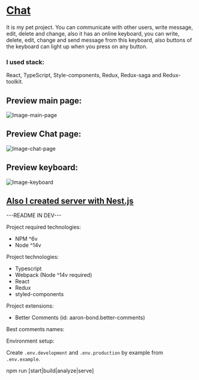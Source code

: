 # [Chat](https://belartale-chat.herokuapp.com/)

It is my pet project. You can communicate with other users, write message, edit, delete and change, also it has an online keyboard, you can write, delete, edit, change and send message from this keyboard, also buttons of the keyboard can light up when you press on any button. 

### I used stack: 
React, TypeScript, Style-components, Redux, Redux-saga and Redux-toolkit.

## Preview main page:

![Image-main-page](https://user-images.githubusercontent.com/33392042/171019900-aee84de9-4cb3-4559-ae91-919bf265b0ce.png)

## Preview Chat page:
![Image-chat-page](https://user-images.githubusercontent.com/33392042/171020925-561c236d-f82c-4a67-ac12-8a0beecd013c.png)

## Preview keyboard:
![Image-keyboard](https://user-images.githubusercontent.com/33392042/171021451-41f5d3c1-5a8e-4419-b44c-b9cbac7bf673.png)

## [Also I created server with Nest.js](https://github.com/Belartale/chat_backend)


---README IN DEV---

Project required technologies:
- NPM ^6v
- Node ^14v

Project technologies:
- Typescript
- Webpack (Node ^14v required)
- React
- Redux
- styled-components

Project extensions:
 - Better Comments (id: aaron-bond.better-comments)

Best comments names:

<!--Init-->
<!--Core-->
<!--Api-->
<!--Bus-->
<!--Saga-->
<!--Worker-->
<!--Watcher-->
<!--Middleware-->
<!--Slice-->
<!--Reducer-->
<!--Action-->
<!--View-->
<!--Route-->
<!--Page-->
<!--Container-->
<!--Component-->
<!--Element-->
<!--Style-->
<!--Tool-->
<!--Hook-->
<!--Helper-->
<!--Util-->
<!--Constant-->
<!--Asset-->
<!--Font-->
<!--Svg-->
<!--Icon-->
<!--Theme-->
<!--Contract-->
<!--Type-->
<!--Interface-->
<!--?-->
<!--!-->
<!--eslint-->

Environment setup:

Create `.env.development` and `.env.production` by example from `.env.example`.

npm run [start|build|analyze|serve]
